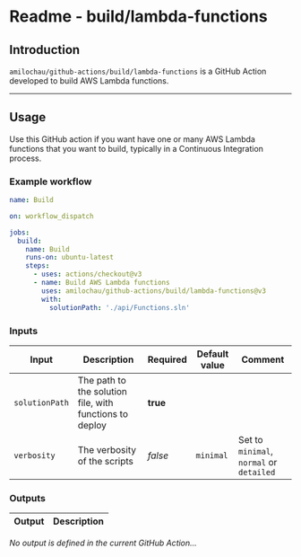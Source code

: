 # Readme - build/lambda-functions

## Introduction

`amilochau/github-actions/build/lambda-functions` is a GitHub Action developed to build AWS Lambda functions.

---

## Usage

Use this GitHub action if you want have one or many AWS Lambda functions that you want to build, typically in a Continuous Integration process.

### Example workflow

```yaml
name: Build

on: workflow_dispatch

jobs:
  build:
    name: Build
    runs-on: ubuntu-latest
    steps:
      - uses: actions/checkout@v3
      - name: Build AWS Lambda functions
        uses: amilochau/github-actions/build/lambda-functions@v3
        with:
          solutionPath: './api/Functions.sln'
```

### Inputs

| Input | Description | Required | Default value | Comment |
| ----- | ----------- | -------- | ------------- | ------- |
| `solutionPath` | The path to the solution file, with functions to deploy | **true** |
| `verbosity` | The verbosity of the scripts | *false* | `minimal` | Set to `minimal`, `normal` or `detailed` |

### Outputs

| Output | Description |
| ------ | ----------- |

*No output is defined in the current GitHub Action...*
